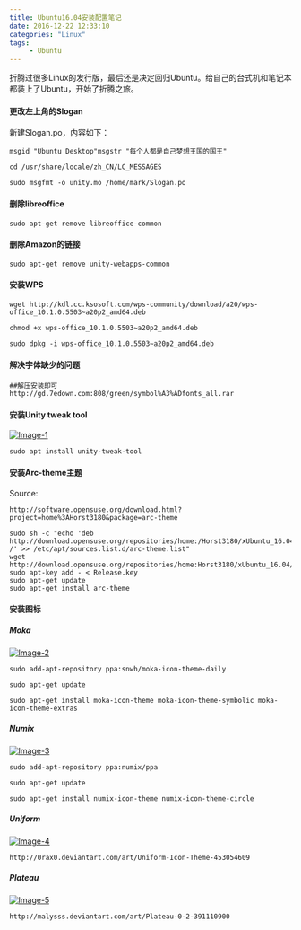 ```yaml
---
title: Ubuntu16.04安装配置笔记
date: 2016-12-22 12:33:10
categories: "Linux"
tags: 
     - Ubuntu
---
```



折腾过很多Linux的发行版，最后还是决定回归Ubuntu。给自己的台式机和笔记本都装上了Ubuntu，开始了折腾之旅。

<!-- more -->


#### 更改左上角的Slogan

新建Slogan.po，内容如下：

```
msgid "Ubuntu Desktop"msgstr "每个人都是自己梦想王国的国王"

```

```
cd /usr/share/locale/zh_CN/LC_MESSAGES

sudo msgfmt -o unity.mo /home/mark/Slogan.po

```


#### 删除libreoffice

```
sudo apt-get remove libreoffice-common

```

#### 删除Amazon的链接


```
sudo apt-get remove unity-webapps-common

```

#### 安装WPS

```
wget http://kdl.cc.ksosoft.com/wps-community/download/a20/wps-office_10.1.0.5503~a20p2_amd64.deb

chmod +x wps-office_10.1.0.5503~a20p2_amd64.deb

sudo dpkg -i wps-office_10.1.0.5503~a20p2_amd64.deb

```

#### 解决字体缺少的问题


```
##解压安装即可
http://gd.7edown.com:808/green/symbol%A3%ADfonts_all.rar

```

#### 安装Unity tweak tool

[![Image-1][]][Image-1]

```
sudo apt install unity-tweak-tool

```

#### 安装Arc-theme主题

Source:

```
http://software.opensuse.org/download.html?project=home%3AHorst3180&package=arc-theme

```

```
sudo sh -c "echo 'deb http://download.opensuse.org/repositories/home:/Horst3180/xUbuntu_16.04/ /' >> /etc/apt/sources.list.d/arc-theme.list"
wget http://download.opensuse.org/repositories/home:Horst3180/xUbuntu_16.04/Release.key
sudo apt-key add - < Release.key
sudo apt-get update
sudo apt-get install arc-theme

```

#### 安装图标

##### Moka

[![Image-2][]][Image-2]

```
sudo add-apt-repository ppa:snwh/moka-icon-theme-daily

sudo apt-get update

sudo apt-get install moka-icon-theme moka-icon-theme-symbolic moka-icon-theme-extras

```

##### Numix

[![Image-3][]][Image-3]
```
sudo add-apt-repository ppa:numix/ppa

sudo apt-get update

sudo apt-get install numix-icon-theme numix-icon-theme-circle

```
##### Uniform

[![Image-4][]][Image-4]

```
http://0rax0.deviantart.com/art/Uniform-Icon-Theme-453054609

```

##### Plateau

[![Image-5][]][Image-5]

```
http://malysss.deviantart.com/art/Plateau-0-2-391110900

```

[Image-1]: //qn.atecher.com/mts/20180418/3853306638009344
[Image-2]: //qn.atecher.com/mts/20180418/3853306639139840
[Image-3]: //qn.atecher.com/mts/20180418/3853306641581056
[Image-4]: //qn.atecher.com/mts/20180418/3853306640466944
[Image-5]: //qn.atecher.com/mts/20180418/3853306644251648

                       